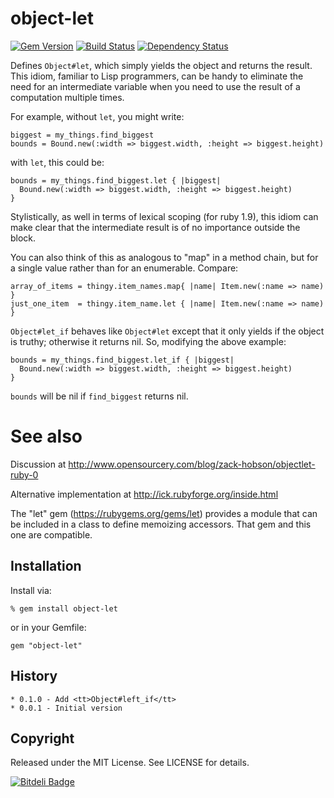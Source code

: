 # object-let

[![Gem Version](https://badge.fury.io/rb/object-let.png)](http://badge.fury.io/rb/object-let)
[![Build Status](https://secure.travis-ci.org/ronen/object-let.png)](http://travis-ci.org/ronen/object-let)
[![Dependency Status](https://gemnasium.com/ronen/object-let.png)](https://gemnasium.com/ronen/object-let)


Defines `Object#let`, which simply yields the object and returns the result.
This idiom, familiar to Lisp programmers, can be handy to eliminate the need
for an intermediate variable when you need to use the result of a computation
multiple times.

For example, without `let`, you might write:

    biggest = my_things.find_biggest
    bounds = Bound.new(:width => biggest.width, :height => biggest.height)

with `let`, this could be:

    bounds = my_things.find_biggest.let { |biggest|
      Bound.new(:width => biggest.width, :height => biggest.height)
    }

Stylistically, as well in terms of lexical scoping (for ruby 1.9), this idiom
can make clear that the intermediate result is of no importance outside the
block.

You can also think of this as analogous to "map" in a method chain, but for a
single value rather than for an enumerable.  Compare:

    array_of_items = thingy.item_names.map{ |name| Item.new(:name => name) }
    just_one_item  = thingy.item_name.let { |name| Item.new(:name => name) }

`Object#let_if` behaves like `Object#let` except that it only yields if the
object is truthy; otherwise it returns nil.  So, modifying the above example:

    bounds = my_things.find_biggest.let_if { |biggest|
      Bound.new(:width => biggest.width, :height => biggest.height)
    }

`bounds` will be nil if `find_biggest` returns nil.

# See also

Discussion at http://www.opensourcery.com/blog/zack-hobson/objectlet-ruby-0

Alternative implementation at http://ick.rubyforge.org/inside.html

The "let" gem (https://rubygems.org/gems/let) provides a module that can be
included in a class to define memoizing accessors.  That gem and this one are
compatible.

## Installation

Install via:

    % gem install object-let

or in your Gemfile:

    gem "object-let"

## History

    * 0.1.0 - Add <tt>Object#left_if</tt>
    * 0.0.1 - Initial version

## Copyright

Released under the MIT License.  See LICENSE for details.



[![Bitdeli Badge](https://d2weczhvl823v0.cloudfront.net/ronen/object-let/trend.png)](https://bitdeli.com/free "Bitdeli Badge")

